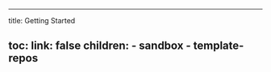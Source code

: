 ----
title: Getting Started

toc:
  link: false
  children: 
    - sandbox
    - template-repos
----